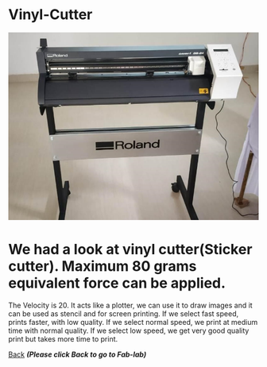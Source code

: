 # Vinyl-Cutter
![Vinyl-Cutter](/images/roland-vinyl-cutter.jpeg)

# We had a   look   at   vinyl cutter(Sticker cutter). Maximum 80 grams equivalent force can be applied.
The Velocity is 20. It acts like a plotter, we  can   use  it  to draw images and it  can   be   used  as  stencil and for screen printing. If we select fast speed, prints faster, with low quality. If we select normal speed, we print at medium time with normal quality. If we select low speed, we get very good quality print but takes more time to print.



[Back](/mdfiles/Fab-Lab.md)  ***(Please click  Back to go to Fab-lab)***

